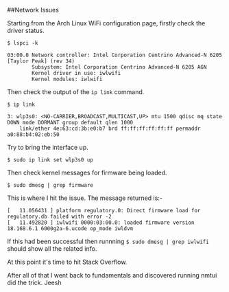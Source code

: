 ##Network Issues

Starting from the Arch Linux WiFi configuration page, firstly check the driver
status.

```
$ lspci -k

03:00.0 Network controller: Intel Corporation Centrino Advanced-N 6205 [Taylor Peak] (rev 34)
        Subsystem: Intel Corporation Centrino Advanced-N 6205 AGN
        Kernel driver in use: iwlwifi
        Kernel modules: iwlwifi
```

Then check the output of the `ip link` command.

```
$ ip link

3: wlp3s0: <NO-CARRIER,BROADCAST,MULTICAST,UP> mtu 1500 qdisc mq state DOWN mode DORMANT group default qlen 1000
    link/ether 4e:63:cd:3b:e0:b7 brd ff:ff:ff:ff:ff:ff permaddr a0:88:b4:02:eb:50
```

Try to bring the interface up.

```
$ sudo ip link set wlp3s0 up
```

Then check kernel messages for firmware being loaded.

```
$ sudo dmesg | grep firmware
```

This is where I hit the issue.  The message returned is:-

```
[   11.056431 ] platform regulatory.0: Direct firmware load for regulatory.db failed with error -2
[   11.492820 ] iwlwifi 0000:03:00.0: loaded firmware version 18.168.6.1 6000g2a-6.ucode op_mode iwldvm
```
If this had been successful then runnning `$ sudo dmesg | grep iwlwifi` should
show all the related info.

At this point it's time to hit Stack Overflow.

After all of that I went back to fundamentals and discovered running nmtui did
the trick. Jeesh
